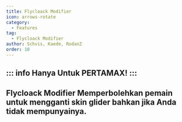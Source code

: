 ```yaml
---
title: Flycloack Modifier
icon: arrows-rotate
category:
  - Features
tag:
  - Flycloack Modifier
author: Schvis, Kaede, RodanZ
order: 10
---
```

::: info Hanya Untuk PERTAMAX!
:::
---
## Flycloack Modifier Memperbolehkan pemain untuk mengganti skin glider bahkan jika Anda tidak mempunyainya.